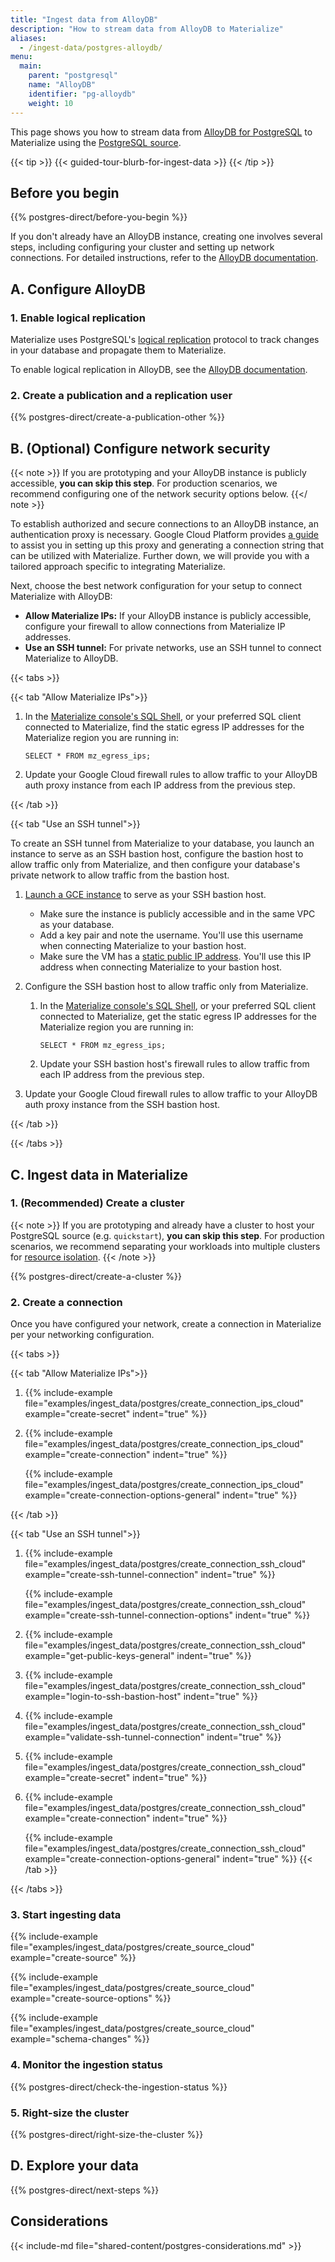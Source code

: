```yaml
---
title: "Ingest data from AlloyDB"
description: "How to stream data from AlloyDB to Materialize"
aliases:
  - /ingest-data/postgres-alloydb/
menu:
  main:
    parent: "postgresql"
    name: "AlloyDB"
    identifier: "pg-alloydb"
    weight: 10
---
```


This page shows you how to stream data from [AlloyDB for PostgreSQL](https://cloud.google.com/alloydb)
to Materialize using the [PostgreSQL source](/sql/create-source/postgres/).

{{< tip >}}
{{< guided-tour-blurb-for-ingest-data >}}
{{< /tip >}}

## Before you begin

{{% postgres-direct/before-you-begin %}}

If you don't already have an AlloyDB instance, creating one involves several
steps, including configuring your cluster and setting up network connections.
For detailed instructions, refer to the [AlloyDB documentation](https://cloud.google.com/alloydb/docs).

## A. Configure AlloyDB

### 1. Enable logical replication

Materialize uses PostgreSQL's [logical replication](https://www.postgresql.org/docs/current/logical-replication.html)
protocol to track changes in your database and propagate them to Materialize.

To enable logical replication in AlloyDB, see the
[AlloyDB documentation](https://cloud.google.com/datastream/docs/configure-your-source-postgresql-database#configure_alloydb_for_replication).

### 2. Create a publication and a replication user

{{% postgres-direct/create-a-publication-other %}}

## B. (Optional) Configure network security

{{< note >}}
If you are prototyping and your AlloyDB instance is publicly accessible, **you
can skip this step**. For production scenarios, we recommend configuring one of
the network security options below.
{{</ note >}}

To establish authorized and secure connections to an AlloyDB instance, an
authentication proxy is necessary. Google Cloud Platform provides [a guide](https://cloud.google.com/alloydb/docs/auth-proxy/connect)
to assist you in setting up this proxy and generating a connection string that
can be utilized with Materialize. Further down, we will provide you with a
tailored approach specific to integrating Materialize.

Next, choose the best network configuration for your setup to connect
Materialize with AlloyDB:

- **Allow Materialize IPs:** If your AlloyDB instance is publicly accessible,
    configure your firewall to allow connections from Materialize IP
    addresses.
- **Use an SSH tunnel:** For private networks, use an SSH tunnel to connect
    Materialize to AlloyDB.

{{< tabs >}}

{{< tab "Allow Materialize IPs">}}

1. In the [Materialize console's SQL Shell](/console/),
   or your preferred SQL client connected to Materialize, find the static egress
   IP addresses for the Materialize region you are running in:

    ```mzsql
    SELECT * FROM mz_egress_ips;
    ```

1. Update your Google Cloud firewall rules to allow traffic to your AlloyDB auth
   proxy instance from each IP address from the previous step.

{{< /tab >}}

{{< tab "Use an SSH tunnel">}}

To create an SSH tunnel from Materialize to your database, you launch an
instance to serve as an SSH bastion host, configure the bastion host to allow
traffic only from Materialize, and then configure your database's private
network to allow traffic from the bastion host.

1. [Launch a GCE instance](https://cloud.google.com/compute/docs/instances/create-start-instance) to
    serve as your SSH bastion host.

    - Make sure the instance is publicly accessible and in the same VPC as your
      database.
    - Add a key pair and note the username. You'll use this username when
      connecting Materialize to your bastion host.
    - Make sure the VM has a [static public IP address](https://cloud.google.com/compute/docs/ip-addresses/reserve-static-external-ip-address).
      You'll use this IP address when connecting Materialize to your bastion
      host.

1. Configure the SSH bastion host to allow traffic only from Materialize.

    1. In the [Materialize console's SQL
       Shell](/console/), or your preferred SQL client
       connected to Materialize, get the static egress IP addresses for the
       Materialize region you are running in:

       ```mzsql
       SELECT * FROM mz_egress_ips;
       ```

    1. Update your SSH bastion host's firewall rules to allow traffic from each
       IP address from the previous step.

1. Update your Google Cloud firewall rules to allow traffic to your AlloyDB auth
   proxy instance from the SSH bastion host.

{{< /tab >}}

{{< /tabs >}}

## C. Ingest data in Materialize

### 1. (Recommended) Create a cluster

{{< note >}}
If you are prototyping and already have a cluster to host your PostgreSQL
source (e.g. `quickstart`), **you can skip this step**. For production
scenarios, we recommend separating your workloads into multiple clusters for
[resource isolation](/sql/create-cluster/#resource-isolation).
{{< /note >}}

{{% postgres-direct/create-a-cluster %}}

### 2. Create a connection

Once you have configured your network, create a connection in Materialize per
your networking configuration.

{{< tabs >}}

{{< tab "Allow Materialize IPs">}}

1. {{% include-example
   file="examples/ingest_data/postgres/create_connection_ips_cloud"
   example="create-secret" indent="true" %}}

1. {{% include-example
   file="examples/ingest_data/postgres/create_connection_ips_cloud"
   example="create-connection" indent="true" %}}

   {{% include-example
   file="examples/ingest_data/postgres/create_connection_ips_cloud"
   example="create-connection-options-general" indent="true" %}}

{{< /tab >}}

{{< tab "Use an SSH tunnel">}}

1. {{% include-example
   file="examples/ingest_data/postgres/create_connection_ssh_cloud"
   example="create-ssh-tunnel-connection" indent="true" %}}

   {{% include-example
   file="examples/ingest_data/postgres/create_connection_ssh_cloud"
   example="create-ssh-tunnel-connection-options" indent="true" %}}

1. {{% include-example
   file="examples/ingest_data/postgres/create_connection_ssh_cloud"
   example="get-public-keys-general" indent="true" %}}

1. {{% include-example
   file="examples/ingest_data/postgres/create_connection_ssh_cloud"
   example="login-to-ssh-bastion-host" indent="true" %}}

1. {{% include-example
   file="examples/ingest_data/postgres/create_connection_ssh_cloud"
   example="validate-ssh-tunnel-connection" indent="true" %}}

1. {{% include-example
   file="examples/ingest_data/postgres/create_connection_ssh_cloud"
   example="create-secret" indent="true" %}}

1. {{% include-example
   file="examples/ingest_data/postgres/create_connection_ssh_cloud"
   example="create-connection" indent="true" %}}

   {{% include-example
   file="examples/ingest_data/postgres/create_connection_ssh_cloud"
   example="create-connection-options-general" indent="true" %}}
{{< /tab >}}

{{< /tabs >}}

### 3. Start ingesting data

{{% include-example file="examples/ingest_data/postgres/create_source_cloud" example="create-source" %}}

{{% include-example file="examples/ingest_data/postgres/create_source_cloud" example="create-source-options" %}}

{{% include-example file="examples/ingest_data/postgres/create_source_cloud"
example="schema-changes" %}}

### 4. Monitor the ingestion status

{{% postgres-direct/check-the-ingestion-status %}}

### 5. Right-size the cluster

{{% postgres-direct/right-size-the-cluster %}}

## D. Explore your data

{{% postgres-direct/next-steps %}}

## Considerations

{{< include-md file="shared-content/postgres-considerations.md" >}}
